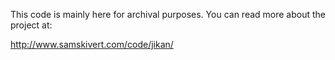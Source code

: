 This code is mainly here for archival purposes. You can read more about the project at:

http://www.samskivert.com/code/jikan/
